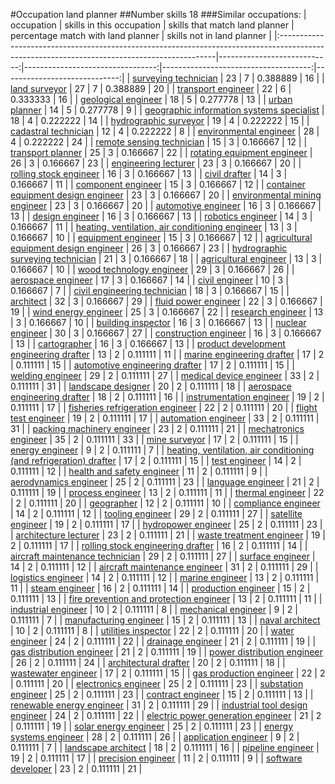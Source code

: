 #Occupation land planner
##Number skills 18
###Similar occupations:
| occupation                                                                                                                                  |   skills in this occupation |   skills that match land planner |   percentage match with land planner |   skills not in land planner |
|:--------------------------------------------------------------------------------------------------------------------------------------------|----------------------------:|---------------------------------:|-------------------------------------:|-----------------------------:|
| [surveying technician](surveying_technician.md)                                                                                             |                          23 |                                7 |                             0.388889 |                           16 |
| [land surveyor](land_surveyor.md)                                                                                                           |                          27 |                                7 |                             0.388889 |                           20 |
| [transport engineer](transport_engineer.md)                                                                                                 |                          22 |                                6 |                             0.333333 |                           16 |
| [geological engineer](geological_engineer.md)                                                                                               |                          18 |                                5 |                             0.277778 |                           13 |
| [urban planner](urban_planner.md)                                                                                                           |                          14 |                                5 |                             0.277778 |                            9 |
| [geographic information systems specialist](geographic_information_systems_specialist.md)                                                   |                          18 |                                4 |                             0.222222 |                           14 |
| [hydrographic surveyor](hydrographic_surveyor.md)                                                                                           |                          19 |                                4 |                             0.222222 |                           15 |
| [cadastral technician](cadastral_technician.md)                                                                                             |                          12 |                                4 |                             0.222222 |                            8 |
| [environmental engineer](environmental_engineer.md)                                                                                         |                          28 |                                4 |                             0.222222 |                           24 |
| [remote sensing technician](remote_sensing_technician.md)                                                                                   |                          15 |                                3 |                             0.166667 |                           12 |
| [transport planner](transport_planner.md)                                                                                                   |                          25 |                                3 |                             0.166667 |                           22 |
| [rotating equipment engineer](rotating_equipment_engineer.md)                                                                               |                          26 |                                3 |                             0.166667 |                           23 |
| [engineering lecturer](engineering_lecturer.md)                                                                                             |                          23 |                                3 |                             0.166667 |                           20 |
| [rolling stock engineer](rolling_stock_engineer.md)                                                                                         |                          16 |                                3 |                             0.166667 |                           13 |
| [civil drafter](civil_drafter.md)                                                                                                           |                          14 |                                3 |                             0.166667 |                           11 |
| [component engineer](component_engineer.md)                                                                                                 |                          15 |                                3 |                             0.166667 |                           12 |
| [container equipment design engineer](container_equipment_design_engineer.md)                                                               |                          23 |                                3 |                             0.166667 |                           20 |
| [environmental mining engineer](environmental_mining_engineer.md)                                                                           |                          23 |                                3 |                             0.166667 |                           20 |
| [automotive engineer](automotive_engineer.md)                                                                                               |                          16 |                                3 |                             0.166667 |                           13 |
| [design engineer](design_engineer.md)                                                                                                       |                          16 |                                3 |                             0.166667 |                           13 |
| [robotics engineer](robotics_engineer.md)                                                                                                   |                          14 |                                3 |                             0.166667 |                           11 |
| [heating, ventilation, air conditioning engineer](heating,_ventilation,_air_conditioning_engineer.md)                                       |                          13 |                                3 |                             0.166667 |                           10 |
| [equipment engineer](equipment_engineer.md)                                                                                                 |                          15 |                                3 |                             0.166667 |                           12 |
| [agricultural equipment design engineer](agricultural_equipment_design_engineer.md)                                                         |                          26 |                                3 |                             0.166667 |                           23 |
| [hydrographic surveying technician](hydrographic_surveying_technician.md)                                                                   |                          21 |                                3 |                             0.166667 |                           18 |
| [agricultural engineer](agricultural_engineer.md)                                                                                           |                          13 |                                3 |                             0.166667 |                           10 |
| [wood technology engineer](wood_technology_engineer.md)                                                                                     |                          29 |                                3 |                             0.166667 |                           26 |
| [aerospace engineer](aerospace_engineer.md)                                                                                                 |                          17 |                                3 |                             0.166667 |                           14 |
| [civil engineer](civil_engineer.md)                                                                                                         |                          10 |                                3 |                             0.166667 |                            7 |
| [civil engineering technician](civil_engineering_technician.md)                                                                             |                          18 |                                3 |                             0.166667 |                           15 |
| [architect](architect.md)                                                                                                                   |                          32 |                                3 |                             0.166667 |                           29 |
| [fluid power engineer](fluid_power_engineer.md)                                                                                             |                          22 |                                3 |                             0.166667 |                           19 |
| [wind energy engineer](wind_energy_engineer.md)                                                                                             |                          25 |                                3 |                             0.166667 |                           22 |
| [research engineer](research_engineer.md)                                                                                                   |                          13 |                                3 |                             0.166667 |                           10 |
| [building inspector](building_inspector.md)                                                                                                 |                          16 |                                3 |                             0.166667 |                           13 |
| [nuclear engineer](nuclear_engineer.md)                                                                                                     |                          30 |                                3 |                             0.166667 |                           27 |
| [construction engineer](construction_engineer.md)                                                                                           |                          16 |                                3 |                             0.166667 |                           13 |
| [cartographer](cartographer.md)                                                                                                             |                          16 |                                3 |                             0.166667 |                           13 |
| [product development engineering drafter](product_development_engineering_drafter.md)                                                       |                          13 |                                2 |                             0.111111 |                           11 |
| [marine engineering drafter](marine_engineering_drafter.md)                                                                                 |                          17 |                                2 |                             0.111111 |                           15 |
| [automotive engineering drafter](automotive_engineering_drafter.md)                                                                         |                          17 |                                2 |                             0.111111 |                           15 |
| [welding engineer](welding_engineer.md)                                                                                                     |                          29 |                                2 |                             0.111111 |                           27 |
| [medical device engineer](medical_device_engineer.md)                                                                                       |                          33 |                                2 |                             0.111111 |                           31 |
| [landscape designer](landscape_designer.md)                                                                                                 |                          20 |                                2 |                             0.111111 |                           18 |
| [aerospace engineering drafter](aerospace_engineering_drafter.md)                                                                           |                          18 |                                2 |                             0.111111 |                           16 |
| [instrumentation engineer](instrumentation_engineer.md)                                                                                     |                          19 |                                2 |                             0.111111 |                           17 |
| [fisheries refrigeration engineer](fisheries_refrigeration_engineer.md)                                                                     |                          22 |                                2 |                             0.111111 |                           20 |
| [flight test engineer](flight_test_engineer.md)                                                                                             |                          19 |                                2 |                             0.111111 |                           17 |
| [automation engineer](automation_engineer.md)                                                                                               |                          33 |                                2 |                             0.111111 |                           31 |
| [packing machinery engineer](packing_machinery_engineer.md)                                                                                 |                          23 |                                2 |                             0.111111 |                           21 |
| [mechatronics engineer](mechatronics_engineer.md)                                                                                           |                          35 |                                2 |                             0.111111 |                           33 |
| [mine surveyor](mine_surveyor.md)                                                                                                           |                          17 |                                2 |                             0.111111 |                           15 |
| [energy engineer](energy_engineer.md)                                                                                                       |                           9 |                                2 |                             0.111111 |                            7 |
| [heating, ventilation, air conditioning (and refrigeration) drafter](heating,_ventilation,_air_conditioning_(and_refrigeration)_drafter.md) |                          17 |                                2 |                             0.111111 |                           15 |
| [test engineer](test_engineer.md)                                                                                                           |                          14 |                                2 |                             0.111111 |                           12 |
| [health and safety engineer](health_and_safety_engineer.md)                                                                                 |                          11 |                                2 |                             0.111111 |                            9 |
| [aerodynamics engineer](aerodynamics_engineer.md)                                                                                           |                          25 |                                2 |                             0.111111 |                           23 |
| [language engineer](language_engineer.md)                                                                                                   |                          21 |                                2 |                             0.111111 |                           19 |
| [process engineer](process_engineer.md)                                                                                                     |                          13 |                                2 |                             0.111111 |                           11 |
| [thermal engineer](thermal_engineer.md)                                                                                                     |                          22 |                                2 |                             0.111111 |                           20 |
| [geographer](geographer.md)                                                                                                                 |                          12 |                                2 |                             0.111111 |                           10 |
| [compliance engineer](compliance_engineer.md)                                                                                               |                          14 |                                2 |                             0.111111 |                           12 |
| [tooling engineer](tooling_engineer.md)                                                                                                     |                          29 |                                2 |                             0.111111 |                           27 |
| [satellite engineer](satellite_engineer.md)                                                                                                 |                          19 |                                2 |                             0.111111 |                           17 |
| [hydropower engineer](hydropower_engineer.md)                                                                                               |                          25 |                                2 |                             0.111111 |                           23 |
| [architecture lecturer](architecture_lecturer.md)                                                                                           |                          23 |                                2 |                             0.111111 |                           21 |
| [waste treatment engineer](waste_treatment_engineer.md)                                                                                     |                          19 |                                2 |                             0.111111 |                           17 |
| [rolling stock engineering drafter](rolling_stock_engineering_drafter.md)                                                                   |                          16 |                                2 |                             0.111111 |                           14 |
| [aircraft maintenance technician](aircraft_maintenance_technician.md)                                                                       |                          29 |                                2 |                             0.111111 |                           27 |
| [surface engineer](surface_engineer.md)                                                                                                     |                          14 |                                2 |                             0.111111 |                           12 |
| [aircraft maintenance engineer](aircraft_maintenance_engineer.md)                                                                           |                          31 |                                2 |                             0.111111 |                           29 |
| [logistics engineer](logistics_engineer.md)                                                                                                 |                          14 |                                2 |                             0.111111 |                           12 |
| [marine engineer](marine_engineer.md)                                                                                                       |                          13 |                                2 |                             0.111111 |                           11 |
| [steam engineer](steam_engineer.md)                                                                                                         |                          16 |                                2 |                             0.111111 |                           14 |
| [production engineer](production_engineer.md)                                                                                               |                          15 |                                2 |                             0.111111 |                           13 |
| [fire prevention and protection engineer](fire_prevention_and_protection_engineer.md)                                                       |                          13 |                                2 |                             0.111111 |                           11 |
| [industrial engineer](industrial_engineer.md)                                                                                               |                          10 |                                2 |                             0.111111 |                            8 |
| [mechanical engineer](mechanical_engineer.md)                                                                                               |                           9 |                                2 |                             0.111111 |                            7 |
| [manufacturing engineer](manufacturing_engineer.md)                                                                                         |                          15 |                                2 |                             0.111111 |                           13 |
| [naval architect](naval_architect.md)                                                                                                       |                          10 |                                2 |                             0.111111 |                            8 |
| [utilities inspector](utilities_inspector.md)                                                                                               |                          22 |                                2 |                             0.111111 |                           20 |
| [water engineer](water_engineer.md)                                                                                                         |                          24 |                                2 |                             0.111111 |                           22 |
| [drainage engineer](drainage_engineer.md)                                                                                                   |                          21 |                                2 |                             0.111111 |                           19 |
| [gas distribution engineer](gas_distribution_engineer.md)                                                                                   |                          21 |                                2 |                             0.111111 |                           19 |
| [power distribution engineer](power_distribution_engineer.md)                                                                               |                          26 |                                2 |                             0.111111 |                           24 |
| [architectural drafter](architectural_drafter.md)                                                                                           |                          20 |                                2 |                             0.111111 |                           18 |
| [wastewater engineer](wastewater_engineer.md)                                                                                               |                          17 |                                2 |                             0.111111 |                           15 |
| [gas production engineer](gas_production_engineer.md)                                                                                       |                          22 |                                2 |                             0.111111 |                           20 |
| [electronics engineer](electronics_engineer.md)                                                                                             |                          25 |                                2 |                             0.111111 |                           23 |
| [substation engineer](substation_engineer.md)                                                                                               |                          25 |                                2 |                             0.111111 |                           23 |
| [contract engineer](contract_engineer.md)                                                                                                   |                          15 |                                2 |                             0.111111 |                           13 |
| [renewable energy engineer](renewable_energy_engineer.md)                                                                                   |                          31 |                                2 |                             0.111111 |                           29 |
| [industrial tool design engineer](industrial_tool_design_engineer.md)                                                                       |                          24 |                                2 |                             0.111111 |                           22 |
| [electric power generation engineer](electric_power_generation_engineer.md)                                                                 |                          21 |                                2 |                             0.111111 |                           19 |
| [solar energy engineer](solar_energy_engineer.md)                                                                                           |                          25 |                                2 |                             0.111111 |                           23 |
| [energy systems engineer](energy_systems_engineer.md)                                                                                       |                          28 |                                2 |                             0.111111 |                           26 |
| [application engineer](application_engineer.md)                                                                                             |                           9 |                                2 |                             0.111111 |                            7 |
| [landscape architect](landscape_architect.md)                                                                                               |                          18 |                                2 |                             0.111111 |                           16 |
| [pipeline engineer](pipeline_engineer.md)                                                                                                   |                          19 |                                2 |                             0.111111 |                           17 |
| [precision engineer](precision_engineer.md)                                                                                                 |                          11 |                                2 |                             0.111111 |                            9 |
| [software developer](software_developer.md)                                                                                                 |                          23 |                                2 |                             0.111111 |                           21 |
